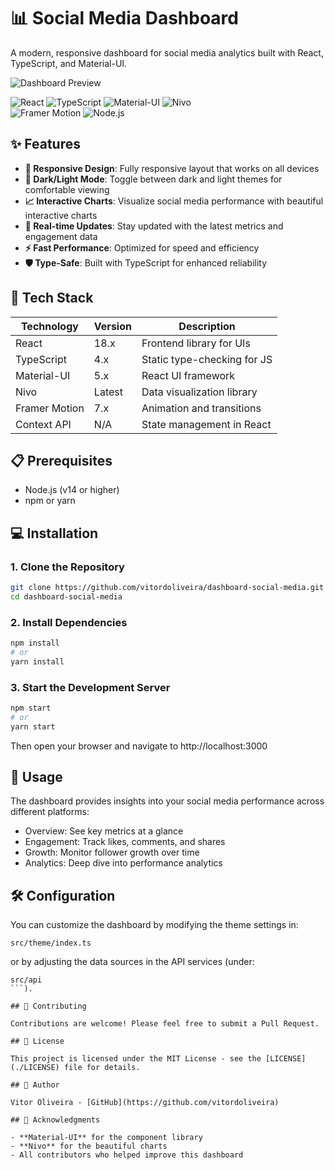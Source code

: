 # 📊 Social Media Dashboard

A modern, responsive dashboard for social media analytics built with React, TypeScript, and Material-UI.

![Dashboard Preview](https://via.placeholder.com/800x400?text=Dashboard+Preview)

![React](https://img.shields.io/badge/React-18.x-61DAFB?style=for-the-badge&logo=react)
![TypeScript](https://img.shields.io/badge/TypeScript-4.x-3178C6?style=for-the-badge&logo=typescript)
![Material-UI](https://img.shields.io/badge/Material--UI-5.x-0081CB?style=for-the-badge&logo=mui)
![Nivo](https://img.shields.io/badge/Nivo-Charts-FE376C?style=for-the-badge&logo=data:image/svg+xml;base64,PHN2ZyBmaWxsPSIjZmZmIiBoZWlnaHQ9IjI0IiB3aWR0aD0iMjQiIHZpZXdCb3g9IjAgMCAzNTAwIDI2MDAiIHhtbG5zPSJodHRwOi8vd3d3LnczLm9yZy8yMDAwL3N2ZyI+PC9zdmc+)  
![Framer Motion](https://img.shields.io/badge/Framer_Motion-5.x-DB7093?style=for-the-badge&logo=framer) 
![Node.js](https://img.shields.io/badge/Node.js-14%2B-339933?style=for-the-badge&logo=node.js)

## ✨ Features

- **📱 Responsive Design**: Fully responsive layout that works on all devices  
- **🌙 Dark/Light Mode**: Toggle between dark and light themes for comfortable viewing  
- **📈 Interactive Charts**: Visualize social media performance with beautiful interactive charts  
- **🔄 Real-time Updates**: Stay updated with the latest metrics and engagement data  
- **⚡️ Fast Performance**: Optimized for speed and efficiency  
- **🛡️ Type-Safe**: Built with TypeScript for enhanced reliability  

## 🚀 Tech Stack

| Technology      | Version | Description                    |
|-----------------|---------|--------------------------------|
| React           | 18.x    | Frontend library for UIs       |
| TypeScript      | 4.x     | Static type-checking for JS    |
| Material-UI     | 5.x     | React UI framework             |
| Nivo            | Latest  | Data visualization library     |
| Framer Motion   | 7.x     | Animation and transitions      |
| Context API     | N/A     | State management in React      |

## 📋 Prerequisites

- Node.js (v14 or higher)
- npm or yarn

## 💻 Installation

### 1. Clone the Repository

```bash
git clone https://github.com/vitordoliveira/dashboard-social-media.git
cd dashboard-social-media
```

### 2. Install Dependencies

```bash
npm install
# or
yarn install
```

### 3. Start the Development Server

```bash
npm start
# or
yarn start
```
Then open your browser and navigate to http://localhost:3000

## 📱 Usage

The dashboard provides insights into your social media performance across different platforms:

- Overview: See key metrics at a glance  
- Engagement: Track likes, comments, and shares  
- Growth: Monitor follower growth over time  
- Analytics: Deep dive into performance analytics  

## 🛠️ Configuration

You can customize the dashboard by modifying the theme settings in:
```text
src/theme/index.ts
```
or by adjusting the data sources in the API services (under:
```text
src/api
```).

## 🤝 Contributing

Contributions are welcome! Please feel free to submit a Pull Request.

## 📄 License

This project is licensed under the MIT License - see the [LICENSE](./LICENSE) file for details.

## 👤 Author

Vitor Oliveira - [GitHub](https://github.com/vitordoliveira)

## 🙏 Acknowledgments

- **Material-UI** for the component library  
- **Nivo** for the beautiful charts  
- All contributors who helped improve this dashboard  